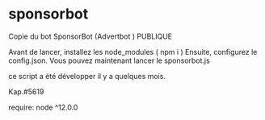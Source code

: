 # sponsorbot
Copie du bot SponsorBot (Advertbot ) PUBLIQUE

Avant de lancer, installez les node_modules ( npm i )
Ensuite, configurez le config.json.
Vous pouvez maintenant lancer le sponsorbot.js

ce script a été développer il y a quelques mois.

Kap.#5619

require:
node ^12.0.0
